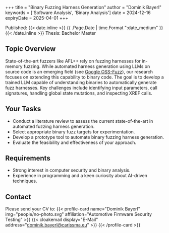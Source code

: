 +++
title = "Binary Fuzzing Harness Generation"
author = "Dominik Bayerl"
keywords = ['Software Analysis', 'Binary Analysis']
date = 2024-12-16
expiryDate = 2025-04-01
+++

<div>
    <span class="db">Published: {{< date.inline >}} {{ .Page.Date | time.Format ":date_medium" }} {{< /date.inline >}}</span>
    <span class="db">
        Thesis: 
        <a class="f6 link dim br-pill ph2 pv1 dib white bg-dark-blue">Bachelor</a>
        <a class="f6 link dim br-pill ph2 pv1 dib white bg-dark-green">Master</a>
    </span>
</div>

## Topic Overview
State-of-the-art fuzzers like AFL++ rely on fuzzing harnesses for in-memory fuzzing. While automated harness generation using LLMs on source code is an emerging field (see [Google OSS-Fuzz](https://google.github.io/oss-fuzz/research/llms/target_generation/)), our research focuses on extending this capability to binary code. The goal is to develop a trained LLM capable of understanding binaries to automatically generate fuzz harnesses. Key challenges include identifying input parameters, call signatures, handling global state mutations, and inspecting XREF calls.

## Your Tasks
- Conduct a literature review to assess the current state-of-the-art in automated fuzzing harness generation.
- Select appropriate binary fuzz targets for experimentation.
- Develop a prototype tool to automate binary fuzzing harness generation.
- Evaluate the feasibility and effectiveness of your approach.

## Requirements
- Strong interest in computer security and binary analysis.
- Experience in programming and a keen curiosity about AI-driven techniques.

## Contact
Please send your CV to:
{{< profile-card name="Dominik Bayerl" img="people/no-photo.svg" affiliation="Automotive Firmware Security Testing" >}}
    {{< cloakemail display="E-Mail" address="dominik.bayerl@carissma.eu" >}}
{{< /profile-card >}}
